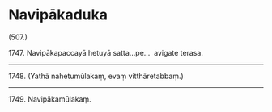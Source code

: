 

# Navipākaduka





(507.)

1747\. Navipākapaccayā hetuyā satta…pe…  avigate terasa.

---

1748\. (Yathā nahetumūlakaṃ, evaṃ vitthāretabbaṃ.)



---

1749\. Navipākamūlakaṃ.





